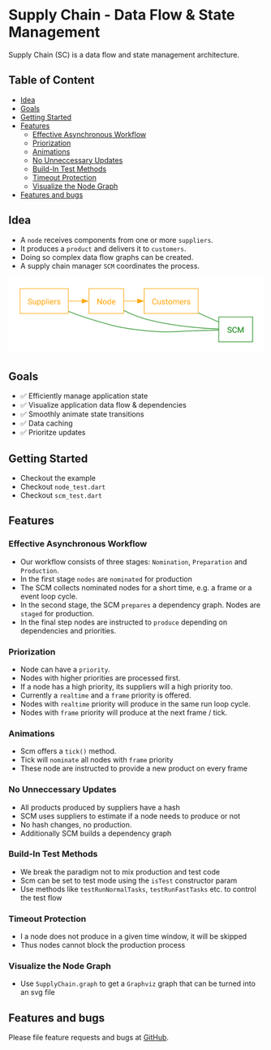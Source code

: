 # Supply Chain - Data Flow & State Management

Supply Chain (SC) is a data flow and state management architecture.

## Table of Content <!-- omit in toc -->

- [Idea](#idea)
- [Goals](#goals)
- [Getting Started](#getting-started)
- [Features](#features)
  - [Effective Asynchronous Workflow](#effective-asynchronous-workflow)
  - [Priorization](#priorization)
  - [Animations](#animations)
  - [No Unneccessary Updates](#no-unneccessary-updates)
  - [Build-In Test Methods](#build-in-test-methods)
  - [Timeout Protection](#timeout-protection)
  - [Visualize the Node Graph](#visualize-the-node-graph)
- [Features and bugs](#features-and-bugs)

## Idea

- A `node` receives components from one or more `suppliers`.
- It produces a `product` and delivers it to `customers`.
- Doing so complex data flow graphs can be created.
- A supply chain manager `SCM` coordinates the process.

![Basic Principle](doc/img/suppliers-node-customers.svg)

## Goals

- ✅ Efficiently manage application state
- ✅ Visualize application data flow & dependencies
- ✅ Smoothly animate state transitions
- ✅ Data caching
- ✅ Prioritze updates

## Getting Started

- Checkout the example
- Checkout `node_test.dart`
- Checkout `scm_test.dart`

## Features

### Effective Asynchronous Workflow

- Our workflow consists of three stages: `Nomination`, `Preparation` and `Production`.
- In the first stage `nodes` are `nominated` for production
- The SCM collects nominated nodes for a short time, e.g. a frame or a event loop cycle.
- In the second stage, the SCM `prepares` a dependency graph. Nodes are `staged` for production.
- In the final step nodes are instructed to `produce` depending on dependencies and priorities.

### Priorization

- Node can have a `priority`.
- Nodes with higher priorities are processed first.
- If a node has a high priority, its suppliers will a high priority too.
- Currently a `realtime` and a `frame` priority is offered.
- Nodes with `realtime` priority will produce in the same run loop cycle.
- Nodes with `frame` priority will produce at the next frame / tick.

### Animations

- Scm offers a `tick()` method.
- Tick will `nominate` all nodes with `frame` priority
- These node are instructed to provide a new product on every frame

### No Unneccessary Updates

- All products produced by suppliers have a hash
- SCM uses suppliers to estimate if a node needs to produce or not
- No hash changes, no production.
- Additionally SCM builds a dependency graph

### Build-In Test Methods

- We break the paradigm not to mix production and test code
- Scm can be set to test mode using the `isTest` constructor param
- Use methods like `testRunNormalTasks`, `testRunFastTasks` etc. to control the test flow

### Timeout Protection

- I a node does not produce in a given time window, it will be skipped
- Thus nodes cannot block the production process

### Visualize the Node Graph

- Use `SupplyChain.graph` to get a `Graphviz` graph that can be turned into an svg file

## Features and bugs

Please file feature requests and bugs at [GitHub](https://github.com/ggsuite/supply_chain).
